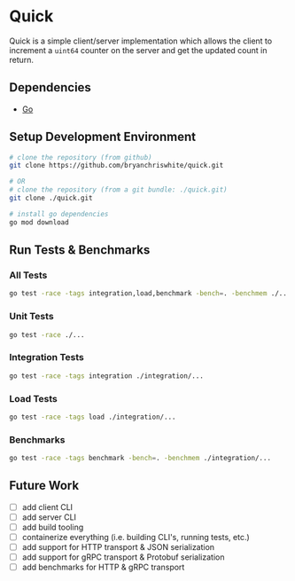 # Quick

Quick is a simple client/server implementation which allows the client to increment
 a `uint64` counter on the server and get the updated count in return.

## Dependencies

- [Go](https://golang.org/dl/)

## Setup Development Environment

```bash
# clone the repository (from github)
git clone https://github.com/bryanchriswhite/quick.git

# OR
# clone the repository (from a git bundle: ./quick.git)
git clone ./quick.git

# install go dependencies
go mod download
```

## Run Tests & Benchmarks

### All Tests

```bash
go test -race -tags integration,load,benchmark -bench=. -benchmem ./...
```

### Unit Tests

```bash
go test -race ./...
```

### Integration Tests

```bash
go test -race -tags integration ./integration/...
```

### Load Tests

```bash
go test -race -tags load ./integration/...
```

### Benchmarks

```bash
go test -race -tags benchmark -bench=. -benchmem ./integration/...
```

## Future Work

- [ ] add client CLI
- [ ] add server CLI
- [ ] add build tooling
- [ ] containerize everything (i.e. building CLI's, running tests, etc.)
- [ ] add support for HTTP transport & JSON serialization
- [ ] add support for gRPC transport & Protobuf serialization
- [ ] add benchmarks for HTTP & gRPC transport
